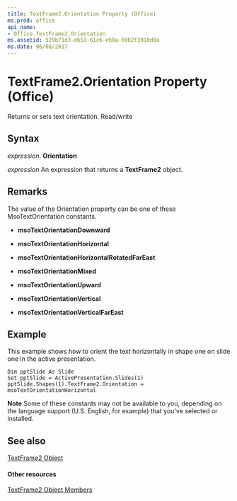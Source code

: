 ```yaml
---
title: TextFrame2.Orientation Property (Office)
ms.prod: office
api_name:
- Office.TextFrame2.Orientation
ms.assetid: 529b71d3-d653-61c6-eb0a-69b2f3910d0a
ms.date: 06/08/2017
---
```



# TextFrame2.Orientation Property (Office)

Returns or sets text orientation. Read/write


## Syntax

 _expression_. **Orientation**

 _expression_ An expression that returns a **TextFrame2** object.


## Remarks

The value of the Orientation property can be one of these MsoTextOrientation constants.


-  **msoTextOrientationDownward**
    
-  **msoTextOrientationHorizontal**
    
-  **msoTextOrientationHorizontalRotatedFarEast**
    
-  **msoTextOrientationMixed**
    
-  **msoTextOrientationUpward**
    
-  **msoTextOrientationVertical**
    
-  **msoTextOrientationVerticalFarEast**
    

## Example

This example shows how to orient the text horizontally in shape one on slide one in the active presentation. 


```
Dim pptSlide As Slide 
Set pptSlide = ActivePresentation.Slides(1) 
pptSlide.Shapes(1).TextFrame2.Orientation = msoTextOrientationHorizontal
```


 **Note**  Some of these constants may not be available to you, depending on the language support (U.S. English, for example) that you've selected or installed.


## See also


[TextFrame2 Object](textframe2-object-office.md)
#### Other resources


[TextFrame2 Object Members](textframe2-members-office.md)

